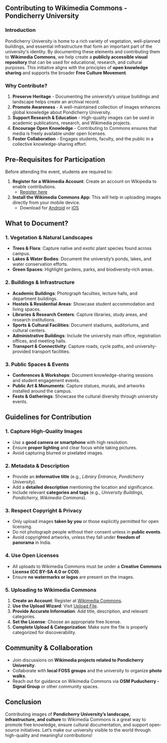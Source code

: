 ## Contributing to Wikimedia Commons - Pondicherry University

### Introduction
Pondicherry University is home to a rich variety of vegetation, well-planned buildings, and essential infrastructure that form an important part of the university's identity. By documenting these elements and contributing them to **Wikimedia Commons**, we help create a **publicly accessible visual repository** that can be used for educational, research, and cultural purposes. This initiative aligns with the principles of **open knowledge sharing** and supports the broader **Free Culture Movement**.

### Why Contribute?
1. **Preserve Heritage** - Documenting the university’s unique buildings and landscape helps create an archival record.
2. **Promote Awareness** - A well-maintained collection of images enhances global knowledge about Pondicherry University.
3. **Support Research & Education** - High-quality images can be used in academic publications, research, and Wikimedia projects.
4. **Encourage Open Knowledge** - Contributing to Commons ensures that media is freely available under open licenses.
5. **Foster Collaboration** - Engages students, faculty, and the public in a collective knowledge-sharing effort.

## Pre-Requisites for Participation
Before attending the event, students are required to:
1. **Register for a Wikimedia Account**: Create an account on Wikipedia to enable contributions.
   - [Register here](https://auth.wikimedia.org/enwiki/wiki/Special:CreateAccount?useformat=desktop&usesul3=1&returnto=Main_Page&centralauthLoginToken=7f48671382723fe81cf0b33ea99f4fcb)
2. **Install the Wikimedia Commons App**: This will help in uploading images directly from your mobile device.
   - Download for [Android](https://play.google.com/store/apps/details?id=fr.free.nrw.commons) or [iOS](https://apps.apple.com/app/wikimedia-commons/id929268047)

## What to Document?

### 1. **Vegetation & Natural Landscapes**
- **Trees & Flora**: Capture native and exotic plant species found across campus.
- **Lakes & Water Bodies**: Document the university’s ponds, lakes, and water conservation efforts.
- **Green Spaces**: Highlight gardens, parks, and biodiversity-rich areas.

### 2. **Buildings & Infrastructure**
- **Academic Buildings**: Photograph faculties, lecture halls, and department buildings.
- **Hostels & Residential Areas**: Showcase student accommodation and living spaces.
- **Libraries & Research Centers**: Capture libraries, study areas, and research institutions.
- **Sports & Cultural Facilities**: Document stadiums, auditoriums, and cultural centers.
- **Administrative Buildings**: Include the university main office, registration offices, and meeting halls.
- **Transport & Connectivity**: Capture roads, cycle paths, and university-provided transport facilities.

### 3. **Public Spaces & Events**
- **Conferences & Workshops**: Document knowledge-sharing sessions and student engagement events.
- **Public Art & Monuments**: Capture statues, murals, and artworks installed around the campus.
- **Fests & Gatherings**: Showcase the cultural diversity through university events.

## Guidelines for Contribution

### 1. **Capture High-Quality Images**
- Use a **good camera or smartphone** with high resolution.
- Ensure **proper lighting** and clear focus while taking pictures.
- Avoid capturing blurred or pixelated images.

### 2. **Metadata & Description**
- Provide an **informative title** (e.g., *Library Entrance, Pondicherry University*).
- Add a **detailed description** mentioning the location and significance.
- Include relevant **categories and tags** (e.g., *University Buildings, Pondicherry, Wikimedia Commons*).

### 3. **Respect Copyright & Privacy**
- Only upload images **taken by you** or those explicitly permitted for open licensing.
- Do not photograph people without their consent unless in **public events**.
- Avoid copyrighted artworks, unless they fall under **freedom of panorama** in India.

### 4. **Use Open Licenses**
- All uploads to Wikimedia Commons must be under a **Creative Commons License (CC BY-SA 4.0 or CC0)**.
- Ensure **no watermarks or logos** are present on the images.

### 5. **Uploading to Wikimedia Commons**
1. **Create an Account**: Register at [Wikimedia Commons](https://commons.wikimedia.org/).
2. **Use the Upload Wizard**: Visit [Upload File](https://commons.wikimedia.org/wiki/Special:UploadWizard).
3. **Provide Accurate Information**: Add title, description, and relevant categories.
4. **Set the License**: Choose an appropriate free license.
5. **Complete Upload & Categorization**: Make sure the file is properly categorized for discoverability.

## Community & Collaboration
- Join discussions on **Wikimedia projects related to Pondicherry University**.
- Collaborate with **local FOSS groups** and the university to organize **photo walks**.
- Reach out for guidance on Wikimedia Commons via **OSM Puducherry - Signal Group** or other community spaces.

## Conclusion
Contributing images of **Pondicherry University’s landscape, infrastructure, and culture** to Wikimedia Commons is a great way to promote free knowledge, ensure cultural documentation, and support open-source initiatives. Let’s make our university visible to the world through high-quality and meaningful contributions!


